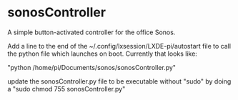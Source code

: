 # sonosController
A simple button-activated controller for the office Sonos.

Add a line to the end of the ~/.config/lxsession/LXDE-pi/autostart file to call the python file which launches on boot. Currently that looks like:

"python /home/pi/Documents/sonos/sonosController.py"

update the sonosController.py file to be executable without "sudo" by doing a "sudo chmod 755 sonosController.py"
